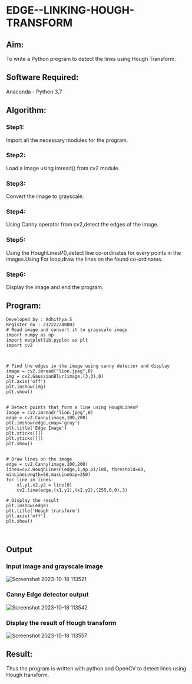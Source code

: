 # EDGE--LINKING-HOUGH-TRANSFORM
## Aim:
To write a Python program to detect the lines using Hough Transform.

## Software Required:
Anaconda - Python 3.7

## Algorithm:
### Step1:
Import all the necessary modules for the program.

### Step2:
Load a image using imread() from cv2 module.

### Step3:
Convert the image to grayscale.

### Step4:
Using Canny operator from cv2,detect the edges of the image.

### Step5:
Using the HoughLinesP(),detect line co-ordinates for every points in the images.Using For loop,draw the lines on the found co-ordinates.

### Step6:
Display the image and end the program.


## Program:
```
Developed by : Adhithya.S
Register no : 212222240003
# Read image and convert it to grayscale image
import numpy as np
import matplotlib.pyplot as plt
import cv2



# Find the edges in the image using canny detector and display
image = cv2.imread("lion.jpeg",0)
img = cv2.GaussianBlur(image,(3,3),0)
plt.axis('off')
plt.imshow(img)
plt.show()


# Detect points that form a line using HoughLinesP
image = cv2.imread("lion.jpeg",0)
edge = cv2.Canny(image,100,200)
plt.imshow(edge,cmap='gray')
plt.title('Edge Image')
plt.xticks([])
plt.yticks([])
plt.show()


# Draw lines on the image
edge = cv2.Canny(image,100,200)
lines=cv2.HoughLinesP(edge,1,np.pi/180, threshold=80, minLineLength=50,maxLineGap=250)
for line in lines:
    x1,y1,x2,y2 = line[0]
    cv2.line(edge,(x1,y1),(x2,y2),(255,0,0),3)

# Display the result
plt.imshow(edge)
plt.title('Hough transform')
plt.axis('off')
plt.show()



```
## Output

### Input image and grayscale image
![Screenshot 2023-10-18 113521](https://github.com/s-adhithya/EDGE--LINKING-HOUGH-TRANSFORM/assets/113497423/4b251852-4fc3-4113-9fb5-8da2dcd24013)


### Canny Edge detector output
![Screenshot 2023-10-18 113542](https://github.com/s-adhithya/EDGE--LINKING-HOUGH-TRANSFORM/assets/113497423/a491eaa1-c0e6-443c-8a7b-398b091887dd)



### Display the result of Hough transform
![Screenshot 2023-10-18 113557](https://github.com/s-adhithya/EDGE--LINKING-HOUGH-TRANSFORM/assets/113497423/0526cd1b-c7f5-45ee-9c37-bdd4a7c58d02)




## Result:
Thus the program is written with python and OpenCV to detect lines using Hough transform. 
